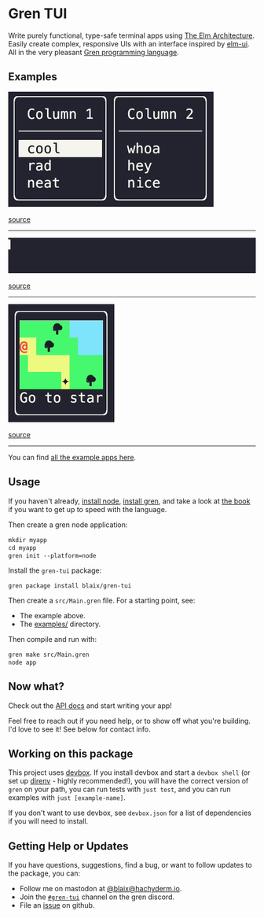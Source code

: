 # Gren TUI

Write purely functional, type-safe terminal apps using [The Elm Architecture](https://guide.elm-lang.org/architecture/).
Easily create complex, responsive UIs with an interface inspired by [elm-ui](https://package.elm-lang.org/packages/mdgriffith/elm-ui/latest/).
All in the very pleasant [Gren programming language](https://gren-lang.org/).

## Examples

![menu example](https://github.com/blaix/gren-tui/raw/main/media/menu-example.gif)

[source](https://github.com/blaix/gren-tui/blob/main/examples/v3/menu/src/Main.gren)

---

![progress bar example](https://github.com/blaix/gren-tui/raw/main/media/progress-bar-example.gif)

[source](https://github.com/blaix/gren-tui/blob/main/examples/v3/progress-bar/src/Main.gren)

---

![game example](https://github.com/blaix/gren-tui/raw/main/media/game-example.gif)

[source](https://github.com/blaix/gren-tui/blob/main/examples/v3/game/src/Main.gren)

---

You can find [all the example apps here](https://github.com/blaix/gren-tui/blob/main/examples/v3).

## Usage

If you haven't already, [install node](https://nodejs.org/en), [install gren](https://gren-lang.org/install),
and take a look at [the book](https://gren-lang.org/book/) if you want to get up to speed with the language.

Then create a gren node application:

```
mkdir myapp
cd myapp
gren init --platform=node
```

Install the `gren-tui` package:

```
gren package install blaix/gren-tui
```

Then create a `src/Main.gren` file. For a starting point, see:

* The example above.
* The [examples/](https://github.com/blaix/gren-tui/tree/main/examples) directory.

Then compile and run with:

```
gren make src/Main.gren
node app
```

## Now what?

Check out the [API docs](https://packages.gren-lang.org/package/blaix/gren-tui) and start writing your app!

Feel free to reach out if you need help, or to show off what you're building.
I'd love to see it!
See below for contact info.

## Working on this package

This project uses [devbox](https://www.jetify.com/devbox).
If you install devbox and start a `devbox shell`
(or set up [direnv](https://www.jetify.com/docs/devbox/ide_configuration/direnv/) - highly recommended!),
you will have the correct version of `gren` on your path,
you can run tests with `just test`,
and you can run examples with `just [example-name]`.

If you don't want to use devbox,
see `devbox.json` for a list of dependencies if you will need to install.

## Getting Help or Updates

If you have questions, suggestions, find a bug, or want to follow updates to the package, you can:

* Follow me on mastodon at [@blaix@hachyderm.io](https://hachyderm.io/@blaix).
* Join the [`#gren-tui`](https://discord.gg/etMAVy2YKf) channel on the gren discord.
* File an [issue](https://github.com/blaix/gren-tui/issues) on github.
